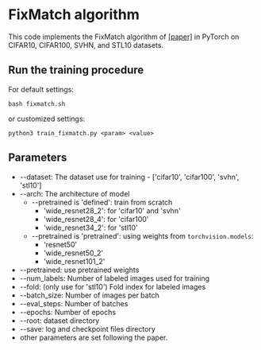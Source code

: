 # FixMatch algorithm
This code implements the FixMatch algorithm of [[paper]](https://arxiv.org/abs/2001.07685) in PyTorch on CIFAR10, CIFAR100, SVHN, and STL10 datasets.

## Run the training procedure
For default settings:
```
bash fixmatch.sh
```
or customized settings:
```
python3 train_fixmatch.py <param> <value>
```

## Parameters
- --dataset: The dataset use for training - ['cifar10', 'cifar100', 'svhn', 'stl10']
- --arch: The architecture of model
    - --pretrained is 'defined': train from scratch
        - 'wide_resnet28_2': for 'cifar10' and 'svhn'
        - 'wide_resnet28_4': for 'cifar100'
        - 'wide_resnet34_2': for 'stl10'
    - --pretrained is 'pretrained': using weights from `torchvision.models`:
        - 'resnet50'
        - 'wide_resnet50_2'
        - 'wide_resnet101_2'
- --pretrained: use pretrained weights
- --num_labels: Number of labeled images used for training
- --fold: (only use for 'stl10') Fold index for labeled images
- --batch_size: Number of images per batch
- --eval_steps: Number of batches
- --epochs: Number of epochs
- --root: dataset directory
- --save: log and checkpoint files directory
- other parameters are set following the paper.
